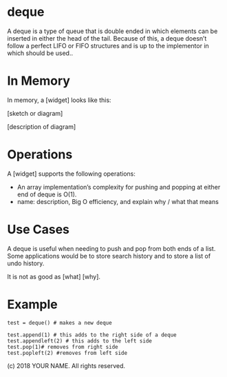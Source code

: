 # deque

A deque is a type of queue that is double ended in which elements can be inserted in either the head of the tail. Because of this, a deque doesn’t follow a perfect LIFO or FIFO structures and is up to the implementor in which should be used..

# In Memory

In memory, a \[widget\] looks like this:

\[sketch or diagram\]

\[description of diagram\]

# Operations

A \[widget\] supports the following operations:

* An array implementation’s complexity for pushing and popping at either end of deque is O(1). 
* name: description, Big O efficiency, and explain why / what that means

# Use Cases

A deque is useful when needing to push and pop from both ends of a list. Some applications would be to store search history and to store a list of undo history. 

It is not as good as \[what] \[why\].

# Example

```
test = deque() # makes a new deque

test.append(1) # this adds to the right side of a deque
test.appendleft(2) # this adds to the left side
test.pop(1)# removes from right side
test.popleft(2) #removes from left side

```

(c) 2018 YOUR NAME. All rights reserved.

